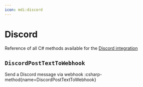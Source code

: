 ```yaml
---
icon: mdi:discord
---
```


# Discord
Reference of all C# methods available for the [Discord integration](/config/integrations/discord)

## `DiscordPostTextToWebhook`
Send a Discord message via webhook
:csharp-method{name=DiscordPostTextToWebhook}
